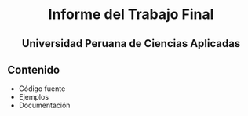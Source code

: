 <div align="center">
  <h1>Informe del Trabajo Final</h1>
</div>
<div align="center">
  <h2 style="border-bottom: none; padding-bottom: 0; margin-bottom: 0;">Universidad Peruana de Ciencias Aplicadas</h2>
</div>

## Contenido
- Código fuente
- Ejemplos
- Documentación
